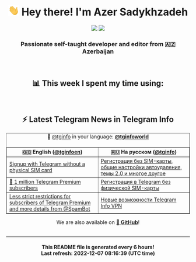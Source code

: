 <div align="center">
	<div>
		<h1>
      <img src="./assets/hi.gif" width="30px"> Hey there! I'm Azer Sadykhzadeh
    </h1>
    <img height="18" src="https://komarev.com/ghpvc/?username=sadykhzadeh&label=Views&color=2081c1&style=flat-square" />
		<a href="https://wakatime.com/@Azer"> <img height="18" src="https://wakatime.com/badge/user/f80ae27a-c328-426f-a381-bc84136e2dd6.svg" /> </a>
    <h3>
      Passionate self-taught developer and editor from 🇦🇿 Azerbaijan
    </h3>
  </div>
  <br>

<h2>📊 This week I spent my time using:</h2>

<!--START_SECTION:waka-->
<!--END_SECTION:waka-->

<br>

<h2>⚡️ Latest Telegram News in Telegram Info</h2>
  <table border>
		<tr>
			<th width="50%">🇬🇧 English (<a href="https://t.me/tginfoen">@tginfoen</a>)</th>
			<th>🇷🇺 На русском (<a href="https://t.me/tginfo">@tginfo</a>)</th>
		</tr>
		<caption>🚩 <a href="https://t.me/tginfo">@tginfo</a> in your language: <a href="https://t.me/tginfoworld"><b>@tginfoworld</b></a><caption/>
  <tr><td><a href="https://t.me/tginfoen/1555">Signup with Telegram without a physical SIM card</a></td>
    <td><a href="https://t.me/tginfo/3523">Регистрация без SIM-карты, общие настройки автоудаления, темы 2.0 и многое другое</a></td></tr><tr><td><a href="https://t.me/tginfoen/1554">🌟 1 million Telegram Premium subscribers</a></td>
    <td><a href="https://t.me/tginfo/3522">Регистрация в Telegram без физической SIM-карты</a></td></tr><tr><td><a href="https://t.me/tginfoen/1553">Less strict restrictions for subscribers of Telegram Premium and more details from @SpamBot</a></td>
    <td><a href="https://t.me/tginfo/3521">Новые возможности Telegram Info VPN </a></td></tr>
</table>
We are also available on <a href="https://github.com/tginfo"><b>🐙 GitHub</b></a>!
</div>

<br>
<hr>
<h4 align="center">This README file is generated <b>every 6 hours</b>!</br>Last refresh: <b>2022-12-07 08:16:39 (UTC time)</b></h4>
